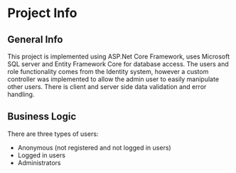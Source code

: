 # Project Info  
## General Info  
This project is implemented using ASP.Net Core Framework, uses Microsoft SQL server and Entity Framework Core for database access. The users and role functionality comes from the Identity system, however a custom controller was implemented to allow the admin user to easily manipulate other users. There is client and server side data validation and error handling.  

## Business Logic  
There are three types of users:  
* Anonymous (not registered and not logged in users)  
* Logged in users  
* Administrators  
